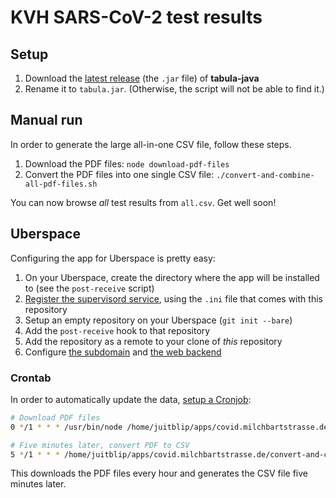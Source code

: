 # KVH SARS-CoV-2 test results

## Setup

1. Download the [latest release][1] (the `.jar` file) of **tabula-java**
2. Rename it to `tabula.jar`. (Otherwise, the script will not be able to find it.)

## Manual run

In order to generate the large all-in-one CSV file, follow these steps.

1. Download the PDF files: `node download-pdf-files`
2. Convert the PDF files into one single CSV file: `./convert-and-combine-all-pdf-files.sh`

You can now browse _all_ test results from `all.csv`. Get well soon!

## Uberspace

Configuring the app for Uberspace is pretty easy:

1. On your Uberspace, create the directory where the app will be installed to (see the `post-receive` script)
2. [Register the supervisord service][2], using the `.ini` file that comes with this repository
3. Setup an empty repository on your Uberspace (`git init --bare`)
4. Add the `post-receive` hook to that repository
5. Add the repository as a remote to your clone of _this_ repository
6. Configure [the subdomain][3] and [the web backend][4]

### Crontab

In order to automatically update the data, [setup a Cronjob][5]:

```bash
# Download PDF files
0 */1 * * * /usr/bin/node /home/juitblip/apps/covid.milchbartstrasse.de/download-pdf-files >> /home/juitblip/apps/covid.milchbartstrasse.de/cronjob-download.log 2>&1

# Five minutes later, convert PDF to CSV
5 */1 * * * /home/juitblip/apps/covid.milchbartstrasse.de/convert-and-combine-all-pdf-files.sh >> /home/juitblip/apps/covid.milchbartstrasse.de/cronjob-convert.log 2>&1
```

This downloads the PDF files every hour and generates the CSV file five minutes later.

[1]: https://github.com/tabulapdf/tabula-java/releases/latest
[2]: https://manual.uberspace.de/daemons-supervisord.html
[3]: https://manual.uberspace.de/web-domains.html
[4]: https://manual.uberspace.de/web-backends.html
[5]: https://manual.uberspace.de/daemons-cron.html